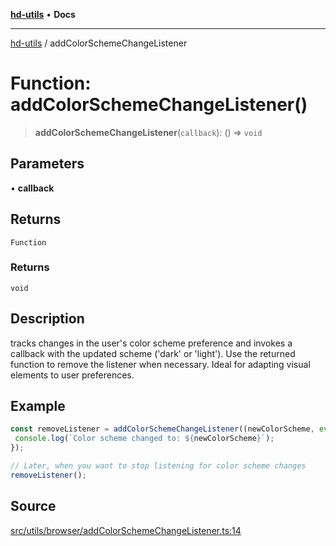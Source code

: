 [**hd-utils**](../README.md) • **Docs**

***

[hd-utils](../globals.md) / addColorSchemeChangeListener

# Function: addColorSchemeChangeListener()

> **addColorSchemeChangeListener**(`callback`): () => `void`

## Parameters

• **callback**

## Returns

`Function`

### Returns

`void`

## Description

tracks changes in the user's color scheme preference and invokes a callback with the updated scheme ('dark' or 'light'). Use the returned function to remove the listener when necessary. Ideal for adapting visual elements to user preferences.

## Example

```ts
const removeListener = addColorSchemeChangeListener((newColorScheme, event) => {
 console.log(`Color scheme changed to: ${newColorScheme}`);
});

// Later, when you want to stop listening for color scheme changes
removeListener();
```

## Source

[src/utils/browser/addColorSchemeChangeListener.ts:14](https://github.com/AhmadHddad/h-utils/blob/f7bb9ae71f981ffef49079271b9540862594b7e6/src/utils/browser/addColorSchemeChangeListener.ts#L14)

